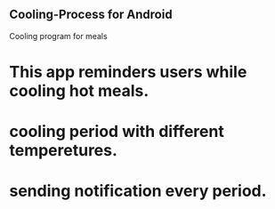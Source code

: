 ## Cooling-Process for Android
Cooling program for meals

# This app reminders users while cooling hot meals.
# cooling period with different temperetures.
# sending notification every period.
